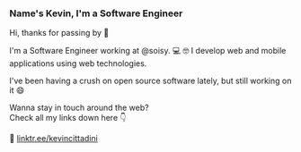 ### Name's Kevin, I'm a Software Engineer

Hi, thanks for passing by 🖖

I'm a Software Engineer working at @soisy. 💻 🤓
I develop web and mobile applications using web technologies.

I've been having a crush on open source software lately, but still working on it 😄

Wanna stay in touch around the web?  
Check all my links down here 👇
 
 🌲 [linktr.ee/kevincittadini](https://linktr.ee/kevincittadini)
